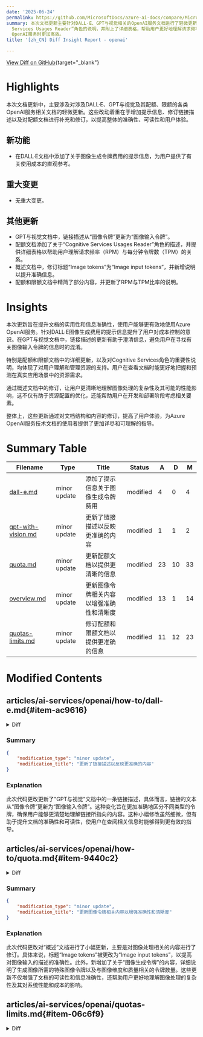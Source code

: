```yaml
---
date: '2025-06-24'
permalink: https://github.com/MicrosoftDocs/azure-ai-docs/compare/MicrosoftDocs:fb526ea...MicrosoftDocs:db5cbff
summary: 本次文档更新主要针对DALL·E、GPT与视觉相关的OpenAI服务文档进行了轻微更新，旨在提高文档的准确性、可读性和用户体验。新增了关于DALL·E图像生成令牌费用的提示信息，并对链接描述进行了修订，以澄清用户理解。此外，配额文档中增加了对“Cognitive
  Services Usages Reader”角色的说明，并附上了详细表格，帮助用户更好地理解请求频率与每分钟令牌数的关系。整体而言，这些修改增强了文档的实用性，使用户在使用Azure
  OpenAI服务时更加高效。
title: '[zh_CN] Diff Insight Report - openai'

---
```


[View Diff on GitHub](https://github.com/MicrosoftDocs/azure-ai-docs/compare/MicrosoftDocs:fb526ea...MicrosoftDocs:db5cbff){target="_blank"}

# Highlights
本次文档更新中，主要涉及对涉及DALL·E、GPT与视觉及其配额、限额的各类OpenAI服务相关文档的轻微更新。这些改动着重在于增加提示信息、修订链接描述以及对配额文档进行补充和修订，以提高整体的准确性、可读性和用户体验。

## 新功能
- 在DALL·E文档中添加了关于图像生成令牌费用的提示信息，为用户提供了有关使用成本的直观参考。

## 重大变更
- 无重大变更。

## 其他更新
- GPT与视觉文档中，链接描述从“图像令牌”更新为“图像输入令牌”。
- 配额文档添加了关于“Cognitive Services Usages Reader”角色的描述，并提供详细表格以帮助用户理解请求频率（RPM）与每分钟令牌数（TPM）的关系。
- 概述文档中，修订标题“Image tokens”为“Image input tokens”，并新增说明以提升准确信息。
- 配额和限额文档中精简了部分内容，并更新了RPM与TPM比率的说明。

# Insights
本次更新旨在提升文档的实用性和信息准确性，使用户能够更有效地使用Azure OpenAI服务。针对DALL·E图像生成费用的提示信息提升了用户对成本控制的意识。在GPT与视觉文档中，链接描述的更新有助于澄清信息，避免用户在寻找有关图像输入令牌的信息时的混淆。

特别是配额和限额文档中的详细更新，以及对Cognitive Services角色的重要性说明，均体现了对用户理解和管理资源的支持。用户在查看文档时能更好地把握和预测在真实应用场景中的资源需求。

通过概述文档中的修订，让用户更清晰地理解图像处理的复杂性及其可能的性能影响，这不仅有助于资源配置的优化，还能帮助用户在开发和部署阶段考虑相关要素。

整体上，这些更新通过对文档结构和内容的修订，提高了用户体验，为Azure OpenAI服务技术文档的使用者提供了更加详尽和可理解的指导。

# Summary Table
|  Filename  | Type |    Title    | Status | A  | D  | M  |
|------------|------|-------------|--------|----|----|----|
| [dall-e.md](#item-ac9616) | minor update | 添加了提示信息关于图像生成令牌费用 | modified | 4 | 0 | 4 | 
| [gpt-with-vision.md](#item-4d8502) | minor update | 更新了链接描述以反映更准确的内容 | modified | 1 | 1 | 2 | 
| [quota.md](#item-9440c2) | minor update | 更新配额文档以提供更清晰的信息 | modified | 23 | 10 | 33 | 
| [overview.md](#item-97d507) | minor update | 更新图像令牌相关内容以增强准确性和清晰度 | modified | 13 | 1 | 14 | 
| [quotas-limits.md](#item-06c6f9) | minor update | 修订配额和限额文档以提供更准确的信息 | modified | 11 | 12 | 23 | 


# Modified Contents
## articles/ai-services/openai/how-to/dall-e.md{#item-ac9616}

<details>
<summary>Diff</summary>
````diff
@@ -100,6 +100,10 @@ The following is a sample request body. You specify a number of options, defined
 
 ---
 
+> [!TIP]
+> For image generation token costs, see [Image tokens](../overview.md#image-generation-tokens).
+
+
 ### Output
 
 The response from a successful image generation API call looks like the following example. The `url` field contains a URL where you can download the generated image. The URL stays active for 24 hours.
````
</details>

### Summary

```json
{
    "modification_type": "minor update",
    "modification_title": "添加了提示信息关于图像生成令牌费用"
}
```

### Explanation
此次代码更改对"DALL·E"相关文档进行了轻微更新，具体是在文件中添加了一段关于图像生成令牌费用的提示信息。这段提示是一个重要的补充，为用户提供了有关费用的信息，并链接到相应的文档部分。这样做可以帮助用户更好地理解在使用图像生成服务时的潜在成本。这一更新使得文档更加完整和实用，提升了用户体验。

## articles/ai-services/openai/how-to/gpt-with-vision.md{#item-4d8502}

<details>
<summary>Diff</summary>
````diff
@@ -181,7 +181,7 @@ You set the value using the format shown in this example:
 }
 ```
 
-For details on how the image parameters impact tokens used and pricing please see - [What is Azure OpenAI? Image Tokens](../overview.md#image-tokens)
+For details on how the image parameters impact tokens used and pricing please see - [What is Azure OpenAI? Image Tokens](../overview.md#image-input-tokens)
 
 
 ## Output
````
</details>

### Summary

```json
{
    "modification_type": "minor update",
    "modification_title": "更新了链接描述以反映更准确的内容"
}
```

### Explanation
此次代码更改更新了"GPT与视觉"文档中的一条链接描述，具体而言，链接的文本从“图像令牌”更新为“图像输入令牌”。这种变化旨在更加准确地区分不同类型的令牌，确保用户能够更清楚地理解链接所指向的内容。这种小幅修改虽然细微，但有助于提升文档的准确性和可读性，使用户在查阅相关信息时能够得到更有效的指导。

## articles/ai-services/openai/how-to/quota.md{#item-9440c2}

<details>
<summary>Diff</summary>
````diff
@@ -16,11 +16,11 @@ Quota provides the flexibility to actively manage the allocation of rate limits
 ## Prerequisites
 
 > [!IMPORTANT]
-> For any task that requires viewing available quota we recommend using the **Cognitive Services Usages Reader** role. This role provides the minimal access necessary to view quota usage across an Azure subscription. To learn more about this role and the other roles you will need to access Azure OpenAI, consult our [Azure role-based access control guide](./role-based-access-control.md). 
+> For any task that requires viewing available quota we recommend using the **Cognitive Services Usages Reader** role. This role provides the minimal access necessary to view quota usage across an Azure subscription. To learn more about this role and the other roles you'll need to access Azure OpenAI, consult our [Azure role-based access control guide](./role-based-access-control.md). 
 >
-> This role can be found in the Azure portal under **Subscriptions** > **Access control (IAM)** > **Add role assignment** > search for **Cognitive Services Usages Reader**. This role **must be applied at the subscription level**, it does not exist at the resource level.
+> This role can be found in the Azure portal under **Subscriptions** > **Access control (IAM)** > **Add role assignment** > search for **Cognitive Services Usages Reader**. This role **must be applied at the subscription level**, it doesn't exist at the resource level.
 >
-> If you do not wish to use this role, the subscription **Reader** role will provide equivalent access, but it will also grant read access beyond the scope of what is needed for viewing quota and model deployment.
+> If you don't wish to use this role, the subscription **Reader** role will provide equivalent access, but it will also grant read access beyond the scope of what is needed for viewing quota and model deployment.
 
 ## Introduction to quota
 
@@ -31,7 +31,20 @@ Azure OpenAI's quota feature enables assignment of rate limits to your deploymen
 
 When a deployment is created, the assigned TPM will directly map to the tokens-per-minute rate limit enforced on its inferencing requests. A **Requests-Per-Minute (RPM)** rate limit will also be enforced whose value is set proportionally to the TPM assignment using the following ratio:
 
-6 RPM per 1000 TPM. (This ratio can vary by model for more information, see [quota, and limits](../quotas-limits.md#o-series-rate-limits).)
+> [!IMPORTANT]
+> The ratio of Requests Per Minute (RPM) to Tokens Per Minute (TPM) for quota can vary by model. When you deploy a model programmatically or [request a quota increase](https://aka.ms/oai/stuquotarequest) you don't have granular control over TPM and RPM as independent values. Quota is allocated in terms of units of capacity which have corresponding amounts of RPM & TPM:
+>
+> | Model                  | Capacity   | Requests Per Minute (RPM)  | Tokens Per Minute (TPM) |
+> |------------------------|:----------:|:--------------------------:|:-----------------------:|
+> | **Older chat models:** | 1 Unit     | 6 RPM                      | 1,000 TPM               |
+> | **o1 & o1-preview:**   | 1 Unit     | 1 RPM                      | 6,000 TPM               |
+> | **o3**                 | 1 Unit     | 1 RPM                      | 1,000 TPM               |
+> | **o4-mini**            | 1 Unit     | 1 RPM                      | 1,000 TPM               |
+> | **o3-mini:**           | 1 Unit     | 1 RPM                      | 10,000 TPM              |
+> | **o1-mini:**           | 1 Unit     | 1 RPM                      | 10,000 TPM              |
+> | **o3-pro:**            | 1 Unit     | 1 RPM                      | 10,000 TPM              |
+>
+> This is particularly important for programmatic model deployment as changes in RPM/TPM ratio can result in accidental  misallocation of quota. For more information, see [quota, and limits](../quotas-limits.md#o-series-rate-limits).
 
 The flexibility to distribute TPM globally within a subscription and region has allowed Azure OpenAI to loosen other restrictions:
 
@@ -62,7 +75,7 @@ Different model deployments, also called model classes have unique max TPM value
 All other model classes have a common max TPM value.
 
 > [!NOTE]
-> Quota Tokens-Per-Minute (TPM) allocation is not related to the max input token limit of a model. Model input token limits are defined in the [models table](../concepts/models.md) and are not impacted by changes made to TPM.  
+> Quota Tokens-Per-Minute (TPM) allocation isn't related to the max input token limit of a model. Model input token limits are defined in the [models table](../concepts/models.md) and aren't impacted by changes made to TPM.  
 
 ## View and request quota
 
@@ -92,7 +105,7 @@ As each request is received, Azure OpenAI computes an estimated max processed-to
 As requests come into the deployment endpoint, the estimated max-processed-token count is added to a running token count of all requests that is reset each minute. If at any time during that minute, the TPM rate limit value is reached, then further requests will receive a 429 response code until the counter resets.
 
 > [!IMPORTANT]
-> The token count used in the rate limit calculation is an estimate based in part on the character count of the API request. The rate limit token estimate is not the same as the token calculation that is used for billing/determining that a request is below a model's input token limit. Due to the approximate nature of the rate limit token calculation, it is expected behavior that a rate limit can be triggered prior to what might be expected in comparison to an exact token count measurement for each request.  
+> The token count used in the rate limit calculation is an estimate based in part on the character count of the API request. The rate limit token estimate isn't the same as the token calculation that is used for billing/determining that a request is below a model's input token limit. Due to the approximate nature of the rate limit token calculation, it's expected behavior that a rate limit can be triggered prior to what might be expected in comparison to an exact token count measurement for each request.  
 
 RPM rate limits are based on the number of requests received over time. The rate limit expects that requests be evenly distributed over a one-minute period. If this average flow isn't maintained, then requests might receive a 429 response even though the limit isn't met when measured over the course of a minute. To implement this behavior, Azure OpenAI evaluates the rate of incoming requests over a small period of time, typically 1 or 10 seconds. If the number of requests received during that time exceeds what would be expected at the set RPM limit, then new requests will receive a 429 response code until the next evaluation period. For example, if Azure OpenAI is monitoring request rate on 1-second intervals, then rate limiting will occur for a 600-RPM deployment if more than 10 requests are received during each 1-second period (600 requests per minute = 10 requests per second).
 
@@ -108,7 +121,7 @@ To minimize issues related to rate limits, it's a good idea to use the following
 
 ## Automate deployment
 
-This section contains brief example templates to help get you started programmatically creating deployments that use quota to set TPM rate limits. With the introduction of quota you must use API version `2023-05-01` for resource management related activities. This API version is only for managing your resources, and does not impact the API version used for inferencing calls like completions, chat completions, embedding, image generation, etc.
+This section contains brief example templates to help get you started programmatically creating deployments that use quota to set TPM rate limits. With the introduction of quota you must use API version `2023-05-01` for resource management related activities. This API version is only for managing your resources, and doesn't impact the API version used for inferencing calls like completions, chat completions, embedding, image generation, etc.
 
 # [REST](#tab/rest)
 
@@ -139,7 +152,7 @@ This is only a subset of the available request body parameters. For the full lis
 |Parameter|Type| Description |
 |--|--|--|
 |sku | Sku | The resource model definition representing SKU.|
-|capacity|integer|This represents the amount of [quota](../how-to/quota.md) you are assigning to this deployment. A value of 1 equals 1,000 Tokens per Minute (TPM). A value of 10 equals 10k Tokens per Minute (TPM).|
+|capacity|integer|This represents the amount of [quota](../how-to/quota.md) you're assigning to this deployment. A value of 1 equals 1,000 Tokens per Minute (TPM). A value of 10 equals 10k Tokens per Minute (TPM).|
 
 #### Example request
 
@@ -186,7 +199,7 @@ curl -X GET https://management.azure.com/subscriptions/00000000-0000-0000-0000-0
 
 Install the [Azure CLI](/cli/azure/install-azure-cli). Quota requires `Azure CLI version 2.51.0`. If you already have Azure CLI installed locally run `az upgrade` to update to the latest version.
 
-To check which version of Azure CLI you are running use `az version`. Azure Cloud Shell is currently still running 2.50.0 so in the interim local installation of Azure CLI is required to take advantage of the latest Azure OpenAI features.
+To check which version of Azure CLI you're running use `az version`. Azure Cloud Shell is currently still running 2.50.0 so in the interim local installation of Azure CLI is required to take advantage of the latest Azure OpenAI features.
 
 ### Deployment
 
@@ -239,7 +252,7 @@ For more information, see the [Azure CLI reference documentation](/cli/azure/cog
 
 Install the latest version of the [Az PowerShell module](/powershell/azure/install-azure-powershell). If you already have the Az PowerShell module installed locally, run `Update-Module -Name Az` to update to the latest version.
 
-To check which version of the Az PowerShell module you are running, use `Get-InstalledModule -Name Az`. Azure Cloud Shell is currently running a version of Azure PowerShell that can take advantage of the latest Azure OpenAI features.
+To check which version of the Az PowerShell module you're running, use `Get-InstalledModule -Name Az`. Azure Cloud Shell is currently running a version of Azure PowerShell that can take advantage of the latest Azure OpenAI features.
 
 ### Deployment
 
````
</details>

### Summary

```json
{
    "modification_type": "minor update",
    "modification_title": "更新配额文档以提供更清晰的信息"
}
```

### Explanation
此次代码更改对配额文档进行了修改，主要包括添加和更新内容以提供更为清晰的信息。具体来说，更新了关于“Cognitive Services Usages Reader”角色的描述，以强调该角色的必要性和应用范围。同时，文档中的表格详细列出了不同模型的请求频率（RPM）和每分钟令牌数（TPM）的关系，帮助用户更好地理解如何在程序化部署模型时管理配额。这些改动提高了文档的准确度和可读性，使用户能够在使用Azure OpenAI服务时做出更明智的决策。

## articles/ai-services/openai/overview.md{#item-97d507}

<details>
<summary>Diff</summary>
````diff
@@ -84,7 +84,7 @@ Azure OpenAI processes text by breaking it down into tokens. Tokens can be words
 
 The total number of tokens processed in a given request depends on the length of your input, output, and request parameters. The quantity of tokens being processed will also affect your response latency and throughput for the models.
  
-#### Image tokens
+#### Image input tokens
 
 Azure OpenAI's image processing capabilities with GPT-4o, GPT-4o-mini, and GPT-4 Turbo with Vision models uses image tokenization to determine the total number of tokens consumed by image inputs. The number of tokens consumed is calculated based on two main factors: the level of image detail (low or high) and the image’s dimensions. Here's how token costs are calculated:
 
@@ -108,6 +108,18 @@ Azure OpenAI's image processing capabilities with GPT-4o, GPT-4o-mini, and GPT-4
         - For GPT-4o and GPT-4 Turbo with Vision, the total token cost is 6 tiles x 170 tokens per tile + 85 base tokens = 1105 tokens.
         - For GPT-4o mini, the total token cost is 6 tiles x 5667 tokens per tile + 2833 base tokens = 36835 tokens.
 
+#### Image generation tokens 
+
+GPT-image-1 generates images by first producing specialized image tokens. Both latency and eventual cost are proportional to the number of tokens required to render an image. The number of tokens generated depends on image dimensions and quality:
+
+| Quality | Square (1024×1024) | Portrait (1024×1536) | landscape (1536×1024) |
+| ----------- | ---------------------- | ------------------------ | ------------------------- |
+| Low         | 272 tokens             | 408 tokens               | 400 tokens                |
+| Medium      | 1056 tokens            | 1584 tokens              | 1568 tokens               |
+| High        | 4160 tokens            | 6240 tokens              | 6208 tokens               |
+
+
+
 ### Resources
 
 Azure OpenAI is a new product offering on Azure. You can get started with Azure OpenAI the same way as any other Azure product where you [create a resource](how-to/create-resource.md), or instance of the service, in your Azure Subscription. You can read more about Azure's [resource management design](/azure/azure-resource-manager/management/overview).
````
</details>

### Summary

```json
{
    "modification_type": "minor update",
    "modification_title": "更新图像令牌相关内容以增强准确性和清晰度"
}
```

### Explanation
此次代码更改对“概述”文档进行了小幅更新，主要是对图像处理相关的内容进行了修订。具体来说，标题“Image tokens”被更改为“Image input tokens”，以提高对图像输入的描述的准确性。此外，新增加了关于“图像生成令牌”的内容，详细说明了生成图像所需的特殊图像令牌以及与图像维度和质量相关的令牌数量。这些更新不仅增强了文档的可读性和信息准确性，还帮助用户更好地理解图像处理的复杂性及其对系统性能和成本的影响。

## articles/ai-services/openai/quotas-limits.md{#item-06c6f9}

<details>
<summary>Diff</summary>
````diff
@@ -99,30 +99,29 @@ The following sections provide you with a quick guide to the default quotas and
 | `model-router` (2025-05-19) | Enterprise Tier | 10 M | 10 K |
 | `model-router` (2025-05-19) | Default         | 1 M | 1 K |
 
-
 ## computer-use-preview global standard rate limits
 
 | Model|Tier| Quota Limit in tokens per minute (TPM) | Requests per minute |
 |---|---|:---:|:---:|
 | `computer-use-preview`| Enterprise Tier | 30 M | 300 K |
 | `computer-use-preview`| Default         | 450 K | 4.5 K |
 
-
 ## o-series rate limits
 
 > [!IMPORTANT]
-> The ratio of RPM/TPM for quota with o1-series models works differently than older chat completions models:
->
-> - **Older chat models:** 1 unit of capacity = 6 RPM and 1,000 TPM.
-> - **o1 & o1-preview:** 1 unit of capacity = 1 RPM and 6,000 TPM.
-> - **o3** 1 unit of capacity = 1 RPM per 1,000 TPM
-> - **o4-mini** 1 unit of capacity = 1 RPM per 1,000 TPM
-> - **o3-mini:** 1 unit of capacity = 1 RPM per 10,000 TPM.
-> - **o1-mini:** 1 unit of capacity = 1 RPM per 10,000 TPM.
+> The ratio of Requests Per Minute (RPM) to Tokens Per Minute (TPM) for quota can vary by model. When you deploy a model programmatically or [request a quota increase](https://aka.ms/oai/stuquotarequest) you don't have granular control over TPM and RPM as independent values. Quota is allocated in terms of units of capacity which have corresponding amounts of RPM & TPM:
 >
-> This is particularly important for programmatic model deployment as this change in RPM/TPM ratio can result in accidental under allocation of quota if one is still assuming the 1:1000 ratio followed by older chat completion models.
+> | Model                  | Capacity   | Requests Per Minute (RPM)  | Tokens Per Minute (TPM) |
+> |------------------------|:----------:|:--------------------------:|:-----------------------:|
+> | **Older chat models:** | 1 Unit     | 6 RPM                      | 1,000 TPM               |
+> | **o1 & o1-preview:**   | 1 Unit     | 1 RPM                      | 6,000 TPM               |
+> | **o3**                 | 1 Unit     | 1 RPM                      | 1,000 TPM               |
+> | **o4-mini**            | 1 Unit     | 1 RPM                      | 1,000 TPM               |
+> | **o3-mini:**           | 1 Unit     | 1 RPM                      | 10,000 TPM              |
+> | **o1-mini:**           | 1 Unit     | 1 RPM                      | 10,000 TPM              |
+> | **o3-pro:**            | 1 Unit     | 1 RPM                      | 10,000 TPM              |
 >
-> There's a known issue with the [quota/usages API](/rest/api/aiservices/accountmanagement/usages/list?view=rest-aiservices-accountmanagement-2024-06-01-preview&tabs=HTTP&preserve-view=true) where it assumes the old ratio applies to the new o1-series models. The API returns the correct base capacity number, but doesn't apply the correct ratio for the accurate calculation of TPM.
+> This is particularly important for programmatic model deployment as changes in RPM/TPM ratio can result in accidental  misallocation of quota.
 
 ### o-series global standard
 
````
</details>

### Summary

```json
{
    "modification_type": "minor update",
    "modification_title": "修订配额和限额文档以提供更准确的信息"
}
```

### Explanation
此次代码更改对配额和限额文档进行了细微的更新和修订。删除了一些冗余内容，并修改了有关计算请求每分钟（RPM）和每分钟令牌数（TPM）比率的描述，以反映最新的模型行为。新文档明确了不同模型的容量、RPM和TPM的对应关系，目的是帮助用户更清晰地理解配额分配机制。此外，强调了在程序化模型部署过程中，RPM与TPM比率的变化可能会导致配额误分配的问题。这些更改提高了文档的准确性，使用户在管理资源时能够做出更加明智的决策。


